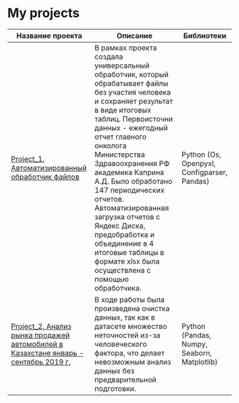 # My projects


| Название проекта      | Описание                | Библиотеки |
| ------------- |------------------| -----|
|[Project_1. Автоматизированный обработчик файлов](https://github.com/JaneJaneM/My-projects/tree/main/Projects_1)|В рамках проекта создала универсальный обработчик, который обрабатывает файлы без участия человека и сохраняет результат в виде итоговых таблиц. Первоисточни данных - ежегодный отчет главного онколога Министерства Здравоохранения РФ академика Каприна А.Д. Было обработано 147 периодических отчетов. Автоматизированная загрузка отчетов с Яндекс Диска, предобработка и объединение в 4 итоговые таблицы в формате xlsx была осуществлена с помощью обработчика.|Python (Os, Openpyxl, Configparser, Pandas) |  
|[Project_2. Анализ рынка продажей автомобилей в Казахстане январь - сентябрь 2019 г.](https://github.com/JaneJaneM/My-projects/blob/main/Projects_2/%D0%B0%D0%B2%D1%82%D0%BE_%D0%BA%D0%B0%D0%B7%D0%B0%D1%85%D1%81%D1%82%D0%B0%D0%BD.ipynb)|В ходе работы была произведена очистка данных, так как в датасете множество неточностей из-за человеческого фактора, что делает невозможным анализ данных без предварительной подготовки.|Python (Pandas, Numpy, Seaborn, Matplotlib)|
